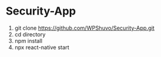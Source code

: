 # Security-App
1.	git clone https://github.com/WPShuvo/Security-App.git
2.	cd directory
3.	npm install
4.	npx react-native start
